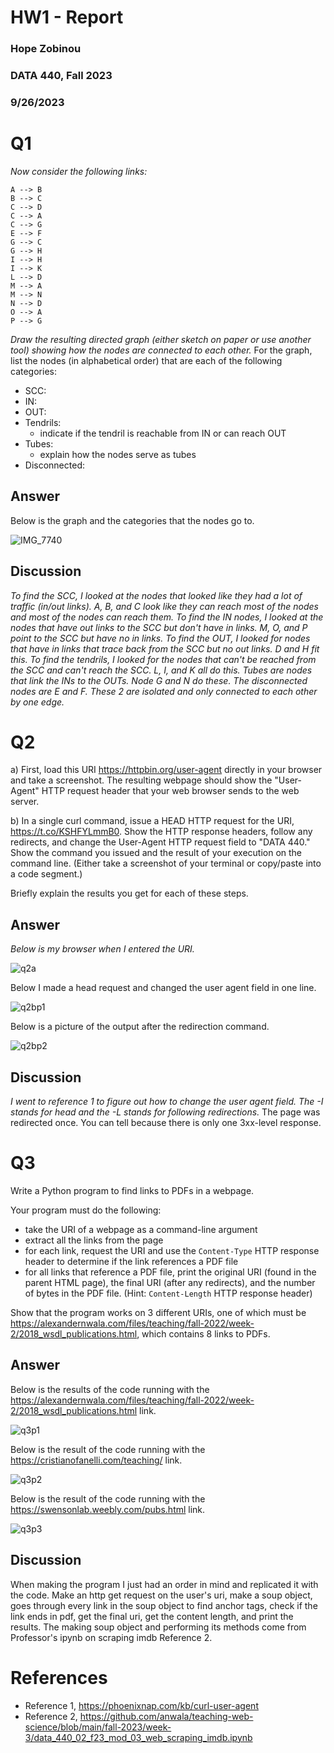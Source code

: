 # HW1 - Report
### Hope Zobinou
### DATA 440, Fall 2023
### 9/26/2023


# Q1

*Now consider the following links:*
```text
A --> B
B --> C
C --> D
C --> A
C --> G
E --> F
G --> C
G --> H
I --> H
I --> K
L --> D
M --> A
M --> N
N --> D
O --> A
P --> G 
```
*Draw the resulting directed graph (either sketch on paper or use another tool) showing how the nodes are connected to each other.*
For the graph, list the nodes (in alphabetical order) that are each of the following categories:
* SCC: 
* IN: 
* OUT: 
* Tendrils: 
    * indicate if the tendril is reachable from IN or can reach OUT
* Tubes: 
    * explain how the nodes serve as tubes
* Disconnected:

## Answer

Below is the graph and the categories that the nodes go to.

![IMG_7740](https://github.com/HopeZobinou/data440/assets/81893993/5e513436-c124-467d-9f18-11074263c7bd)

## Discussion

*To find the SCC, I looked at the nodes that looked like they had a lot of traffic (in/out links). A, B, and C look like they can reach*
*most of the nodes and most of the nodes can reach them. To find the IN nodes, I looked at the nodes that have out links to the SCC but*
*don't have in links. M, O, and P point to the SCC but have no in links. To find the OUT, I looked for nodes that have in links that trace back from the SCC*
*but no out links. D and H fit this. To find the tendrils, I looked for the nodes that can't be reached from the SCC and can't reach the SCC. L, I, and K all*
*do this. Tubes are nodes that link the INs to the OUTs. Node G and N do these. The disconnected nodes are E and F. These 2 are isolated and only connected*
*to each other by one edge.*

# Q2

a) First, load this URI https://httpbin.org/user-agent directly in your browser and take a screenshot. The resulting webpage should show the "User-Agent" HTTP request header that your web browser sends to the web server.

b) In a single curl command, issue a HEAD HTTP request for the URI, https://t.co/KSHFYLmmB0. Show the HTTP response headers, follow any redirects, and change the User-Agent HTTP request field to "DATA 440." Show the command you issued and the result of your execution on the command line. (Either take a screenshot of your terminal or copy/paste into a code segment.)

Briefly explain the results you get for each of these steps.

## Answer

*Below is my browser when I entered the URI.*

![q2a](https://github.com/HopeZobinou/data440/assets/81893993/f11cead6-4ad3-49f3-acbe-4fd126018b25)

Below I made a head request and changed the user agent field in one line.

![q2bp1](https://github.com/HopeZobinou/data440/assets/81893993/deed661a-cd4a-470b-ae3a-1c277cc0c4e5)

Below is a picture of the output after the redirection command.

![q2bp2](https://github.com/HopeZobinou/data440/assets/81893993/c477ae22-4da1-44c8-afa1-06a8f92cb8b7)



## Discussion

*I went to reference 1 to figure out how to change the user agent field. The -I stands for head and the -L stands for following redirections.*
The page was redirected once. You can tell because there is only one 3xx-level response. 

# Q3

Write a Python program to find links to PDFs in a webpage.

Your program must do the following:
* take the URI of a webpage as a command-line argument
* extract all the links from the page
* for each link, request the URI and use the `Content-Type` HTTP response header to determine if the link references a PDF file 
* for all links that reference a PDF file, print the original URI (found in the parent HTML page), the final URI (after any redirects), and the number of bytes in the PDF file. (Hint: `Content-Length` HTTP response header)

Show that the program works on 3 different URIs, one of which must be https://alexandernwala.com/files/teaching/fall-2022/week-2/2018_wsdl_publications.html, which contains 8 links to PDFs.
  
## Answer

Below is the results of the code running with the https://alexandernwala.com/files/teaching/fall-2022/week-2/2018_wsdl_publications.html link.

![q3p1](https://github.com/HopeZobinou/data440/assets/81893993/4c122b83-242a-4a20-8bf9-651cff467e14)

Below is the result of the code running with the https://cristianofanelli.com/teaching/ link.

![q3p2](https://github.com/HopeZobinou/data440/assets/81893993/9b54a735-cc12-4b7d-a688-d12beef72bde)


Below is the result of the code running with the https://swensonlab.weebly.com/pubs.html link.

![q3p3](https://github.com/HopeZobinou/data440/assets/81893993/8a2a5d47-160b-466e-8917-ecdfe3f38827)



## Discussion

When making the program I just had an order in mind and replicated it with the code. Make an 
http get request on the user's uri, make a soup object, goes through every link in the soup object to find anchor tags, check if the link ends in pdf, get the final uri, get the content length, and print the results. The making soup object and performing its methods come from Professor's ipynb on scraping imdb Reference 2.

# References

* Reference 1, https://phoenixnap.com/kb/curl-user-agent
* Reference 2, https://github.com/anwala/teaching-web-science/blob/main/fall-2023/week-3/data_440_02_f23_mod_03_web_scraping_imdb.ipynb

